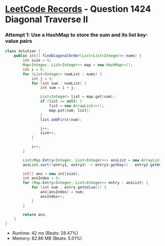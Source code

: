 # [LeetCode Records](../../README.md) - Question 1424 Diagonal Traverse II

### Attempt 1: Use a HashMap to store the sum and its list key-value pairs
```java
class Solution {
    public int[] findDiagonalOrder(List<List<Integer>> nums) {
        int size = 0;
        Map<Integer, List<Integer>> map = new HashMap<>();
        int i = 0;
        for (List<Integer> numList : nums) {
            int j = 0;
            for (int num : numList) {
                int sum = i + j;

                List<Integer> list = map.get(sum);
                if (list == null) {
                    list = new ArrayList<>();
                    map.put(sum, list);
                }
                list.addFirst(num);

                j++;
                size++;
            }
            
            i++;
        }

        List<Map.Entry<Integer, List<Integer>>> ansList = new ArrayList(map.entrySet());
        ansList.sort((entry1, entry2) -> entry1.getKey() - entry2.getKey());

        int[] ans = new int[size];
        int ansIndex = 0;
        for (Map.Entry<Integer, List<Integer>> entry : ansList) {
            for (int num : entry.getValue()) {
                ans[ansIndex] = num;
                ansIndex++;
            }
        }

        return ans;
    }
}
```
- Runtime: 42 ms (Beats: 28.47%)
- Memory: 82.86 MB (Beats: 5.01%)

<br>
